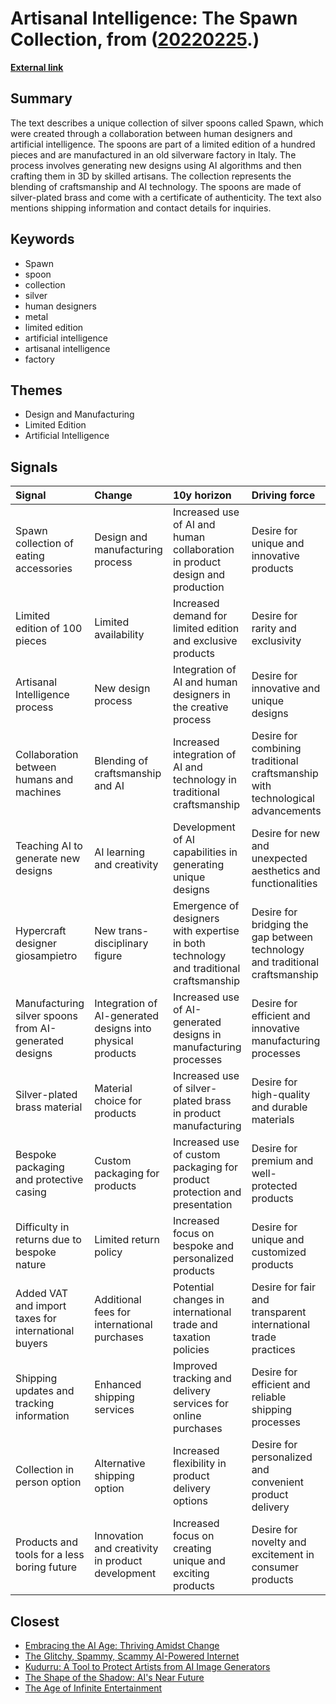 # __Artisanal Intelligence: The Spawn Collection__, from ([20220225](https://kghosh.substack.com/p/20220225).)

__[External link](https://oio.store/?utm_source=substack&utm_medium=email)__



## Summary

The text describes a unique collection of silver spoons called Spawn, which were created through a collaboration between human designers and artificial intelligence. The spoons are part of a limited edition of a hundred pieces and are manufactured in an old silverware factory in Italy. The process involves generating new designs using AI algorithms and then crafting them in 3D by skilled artisans. The collection represents the blending of craftsmanship and AI technology. The spoons are made of silver-plated brass and come with a certificate of authenticity. The text also mentions shipping information and contact details for inquiries.

## Keywords

* Spawn
* spoon
* collection
* silver
* human designers
* metal
* limited edition
* artificial intelligence
* artisanal intelligence
* factory

## Themes

* Design and Manufacturing
* Limited Edition
* Artificial Intelligence

## Signals

| Signal                                                | Change                                                     | 10y horizon                                                                            | Driving force                                                                  |
|:------------------------------------------------------|:-----------------------------------------------------------|:---------------------------------------------------------------------------------------|:-------------------------------------------------------------------------------|
| Spawn collection of eating accessories                | Design and manufacturing process                           | Increased use of AI and human collaboration in product design and production           | Desire for unique and innovative products                                      |
| Limited edition of 100 pieces                         | Limited availability                                       | Increased demand for limited edition and exclusive products                            | Desire for rarity and exclusivity                                              |
| Artisanal Intelligence process                        | New design process                                         | Integration of AI and human designers in the creative process                          | Desire for innovative and unique designs                                       |
| Collaboration between humans and machines             | Blending of craftsmanship and AI                           | Increased integration of AI and technology in traditional craftsmanship                | Desire for combining traditional craftsmanship with technological advancements |
| Teaching AI to generate new designs                   | AI learning and creativity                                 | Development of AI capabilities in generating unique designs                            | Desire for new and unexpected aesthetics and functionalities                   |
| Hypercraft designer giosampietro                      | New trans-disciplinary figure                              | Emergence of designers with expertise in both technology and traditional craftsmanship | Desire for bridging the gap between technology and traditional craftsmanship   |
| Manufacturing silver spoons from AI-generated designs | Integration of AI-generated designs into physical products | Increased use of AI-generated designs in manufacturing processes                       | Desire for efficient and innovative manufacturing processes                    |
| Silver-plated brass material                          | Material choice for products                               | Increased use of silver-plated brass in product manufacturing                          | Desire for high-quality and durable materials                                  |
| Bespoke packaging and protective casing               | Custom packaging for products                              | Increased use of custom packaging for product protection and presentation              | Desire for premium and well-protected products                                 |
| Difficulty in returns due to bespoke nature           | Limited return policy                                      | Increased focus on bespoke and personalized products                                   | Desire for unique and customized products                                      |
| Added VAT and import taxes for international buyers   | Additional fees for international purchases                | Potential changes in international trade and taxation policies                         | Desire for fair and transparent international trade practices                  |
| Shipping updates and tracking information             | Enhanced shipping services                                 | Improved tracking and delivery services for online purchases                           | Desire for efficient and reliable shipping processes                           |
| Collection in person option                           | Alternative shipping option                                | Increased flexibility in product delivery options                                      | Desire for personalized and convenient product delivery                        |
| Products and tools for a less boring future           | Innovation and creativity in product development           | Increased focus on creating unique and exciting products                               | Desire for novelty and excitement in consumer products                         |

## Closest

* [Embracing the AI Age: Thriving Amidst Change](23a3410059759ba4214235628d4ebd4b)
* [The Glitchy, Spammy, Scammy AI-Powered Internet](b30a4282af9e53ca673438a8223d9525)
* [Kudurru: A Tool to Protect Artists from AI Image Generators](bc433d7cb21513ab55af7f1198e0fbb6)
* [The Shape of the Shadow: AI's Near Future](64c9d6f96bb6513cf9b8409041e07c57)
* [The Age of Infinite Entertainment](63f1bb42da49c95b95587a4e15740fcb)